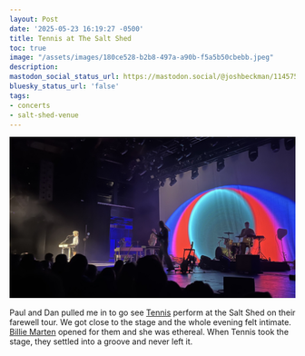 ```yaml
---
layout: Post
date: '2025-05-23 16:19:27 -0500'
title: Tennis at The Salt Shed
toc: true
image: "/assets/images/180ce528-b2b8-497a-a90b-f5a5b50cbebb.jpeg"
description:
mastodon_social_status_url: https://mastodon.social/@joshbeckman/114575345844330713
bluesky_status_url: 'false'
tags:
- concerts
- salt-shed-venue
---
```



![Tennis in concert](/assets/images/180ce528-b2b8-497a-a90b-f5a5b50cbebb.jpeg)

Paul and Dan pulled me in to go see [Tennis](https://tennis-music.com/) perform at the Salt Shed on their farewell tour. We got close to the stage and the whole evening felt intimate. [Billie Marten](https://www.billiemarten.com/) opened for them and she was ethereal. When Tennis took the stage, they settled into a groove and never left it.
